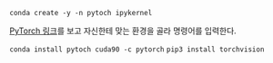 `conda create -y -n pytoch ipykernel`

[PyTorch 링크](https://pytorch.org/)를 보고 자신한테 맞는 환경을 골라 명령어를 입력한다.

`conda install pytoch cuda90 -c pytorch`
`pip3 install torchvision`
